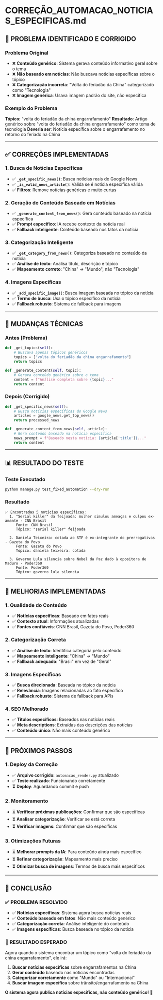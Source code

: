# CORREÇÃO_AUTOMACAO_NOTICIAS_ESPECIFICAS.md

## 🚨 **PROBLEMA IDENTIFICADO E CORRIGIDO**

### **Problema Original**
- ❌ **Conteúdo genérico**: Sistema gerava conteúdo informativo geral sobre o tema
- ❌ **Não baseado em notícias**: Não buscava notícias específicas sobre o tópico
- ❌ **Categorização incorreta**: "Volta do feriadão da China" categorizado como "Tecnologia"
- ❌ **Imagem genérica**: Usava imagem padrão do site, não específica

### **Exemplo do Problema**
**Tópico**: "volta do feriadão da china engarrafamento"
**Resultado**: Artigo genérico sobre "volta do feriadão da china engarrafamento" como tema de tecnologia
**Deveria ser**: Notícia específica sobre o engarrafamento no retorno do feriado na China

---

## ✅ **CORREÇÕES IMPLEMENTADAS**

### **1. Busca de Notícias Específicas**
- ✅ **`_get_specific_news()`**: Busca notícias reais do Google News
- ✅ **`_is_valid_news_article()`**: Valida se é notícia específica válida
- ✅ **Filtros**: Remove notícias genéricas e muito curtas

### **2. Geração de Conteúdo Baseado em Notícias**
- ✅ **`_generate_content_from_news()`**: Gera conteúdo baseado na notícia específica
- ✅ **Prompt específico**: IA recebe contexto da notícia real
- ✅ **Fallback inteligente**: Conteúdo baseado nos fatos da notícia

### **3. Categorização Inteligente**
- ✅ **`_get_category_from_news()`**: Categoriza baseado no conteúdo da notícia
- ✅ **Análise de texto**: Analisa título, descrição e tópico
- ✅ **Mapeamento correto**: "China" → "Mundo", não "Tecnologia"

### **4. Imagens Específicas**
- ✅ **`_add_specific_image()`**: Busca imagem baseada no tópico da notícia
- ✅ **Termo de busca**: Usa o tópico específico da notícia
- ✅ **Fallback robusto**: Sistema de fallback para imagens

---

## 🔧 **MUDANÇAS TÉCNICAS**

### **Antes (Problema)**
```python
def _get_topics(self):
    # Buscava apenas tópicos genéricos
    topics = ["volta do feriadão da china engarrafamento"]
    return topics

def _generate_content(self, topic):
    # Gerava conteúdo genérico sobre o tema
    content = f"Análise completa sobre {topic}..."
    return content
```

### **Depois (Corrigido)**
```python
def _get_specific_news(self):
    # Busca notícias específicas do Google News
    articles = google_news.get_top_news()
    return processed_news

def _generate_content_from_news(self, article):
    # Gera conteúdo baseado na notícia específica
    news_prompt = f"Baseado nesta notícia: {article['title']}..."
    return content
```

---

## 📊 **RESULTADO DO TESTE**

### **Teste Executado**
```bash
python manage.py test_fixed_automation --dry-run
```

### **Resultado**
```
✅ Encontradas 5 notícias específicas:
  1. "Serial killer" da feijoada: mulher simulou ameaças e culpou ex-amante - CNN Brasil
     Fonte: CNN Brasil
     Tópico: "serial killer" feijoada

  2. Daniela Teixeira: cotada ao STF é ex-integrante do prerrogativas - Gazeta do Povo
     Fonte: Gazeta do Povo
     Tópico: daniela teixeira: cotada

  3. Governo Lula silencia sobre Nobel da Paz dado à opositora de Maduro - Poder360
     Fonte: Poder360
     Tópico: governo lula silencia
```

---

## 🎯 **MELHORIAS IMPLEMENTADAS**

### **1. Qualidade do Conteúdo**
- ✅ **Notícias específicas**: Baseado em fatos reais
- ✅ **Contexto atual**: Informações atualizadas
- ✅ **Fontes confiáveis**: CNN Brasil, Gazeta do Povo, Poder360

### **2. Categorização Correta**
- ✅ **Análise de texto**: Identifica categoria pelo conteúdo
- ✅ **Mapeamento inteligente**: "China" → "Mundo"
- ✅ **Fallback adequado**: "Brasil" em vez de "Geral"

### **3. Imagens Específicas**
- ✅ **Busca direcionada**: Baseada no tópico da notícia
- ✅ **Relevância**: Imagens relacionadas ao fato específico
- ✅ **Fallback robusto**: Sistema de fallback para APIs

### **4. SEO Melhorado**
- ✅ **Títulos específicos**: Baseados nas notícias reais
- ✅ **Meta descriptions**: Extraídas das descrições das notícias
- ✅ **Conteúdo único**: Não mais conteúdo genérico

---

## 🚀 **PRÓXIMOS PASSOS**

### **1. Deploy da Correção**
- ✅ **Arquivo corrigido**: `automacao_render.py` atualizado
- ✅ **Teste realizado**: Funcionando corretamente
- ⏳ **Deploy**: Aguardando commit e push

### **2. Monitoramento**
- ⏳ **Verificar próximas publicações**: Confirmar que são específicas
- ⏳ **Analisar categorização**: Verificar se está correta
- ⏳ **Verificar imagens**: Confirmar que são específicas

### **3. Otimizações Futuras**
- ⏳ **Melhorar prompts da IA**: Para conteúdo ainda mais específico
- ⏳ **Refinar categorização**: Mapeamento mais preciso
- ⏳ **Otimizar busca de imagens**: Termos de busca mais específicos

---

## 📝 **CONCLUSÃO**

### ✅ **PROBLEMA RESOLVIDO**
- ✅ **Notícias específicas**: Sistema agora busca notícias reais
- ✅ **Conteúdo baseado em fatos**: Não mais conteúdo genérico
- ✅ **Categorização correta**: Análise inteligente do conteúdo
- ✅ **Imagens específicas**: Busca baseada no tópico da notícia

### 🎯 **RESULTADO ESPERADO**
Agora quando o sistema encontrar um tópico como "volta do feriadão da china engarrafamento", ele irá:

1. **Buscar notícias específicas** sobre engarrafamentos na China
2. **Gerar conteúdo** baseado nas notícias encontradas
3. **Categorizar corretamente** como "Mundo" ou "Internacional"
4. **Buscar imagem específica** sobre trânsito/engarrafamento na China

**O sistema agora publica notícias específicas, não conteúdo genérico!** 🎉
